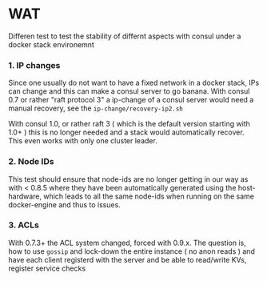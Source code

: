 # WAT

Differen test to test the stability of differnt aspects with consul under a docker stack environemnt

### 1. IP changes

Since one usually do not want to have a fixed network in a docker stack, IPs can change and this can make a consul server to go banana.
With consul 0.7 or rather "raft protocol 3" a ip-change of a consul server would need a manual recovery, see the `ip-change/recovery-ip2.sh`

With consul 1.0, or rather raft 3 ( which is the default version starting with 1.0+ ) this is no longer needed and a stack would automatically recover.
This even works with only one cluster leader.


### 2. Node IDs

This test should ensure that node-ids are no longer getting in our way as with < 0.8.5 where they have been automatically
generated using the host-hardware, which leads to all the same node-ids when running on the same docker-engine and thus to issues.

### 3. ACLs

With 0.7.3+ the ACL system changed, forced with 0.9.x. The question is, how to use `gossip` and lock-down the entire instance ( no anon reads )
and have each client registerd with the server and be able to read/write KVs, register service checks